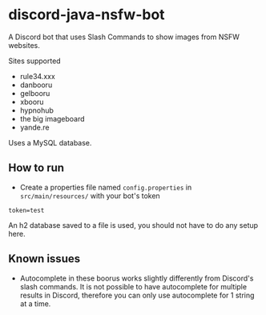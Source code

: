 # discord-java-nsfw-bot

A Discord bot that uses Slash Commands to show images from NSFW websites.

Sites supported
- rule34.xxx
- danbooru
- gelbooru
- xbooru
- hypnohub
- the big imageboard
- yande.re

Uses a MySQL database.

## How to run
- Create a properties file named `config.properties` in `src/main/resources/` with your bot's token
```properties
token=test
```

An h2 database saved to a file is used, you should not have to do any setup here.

## Known issues
- Autocomplete in these boorus works slightly differently from Discord's slash commands. It is not possible to have autocomplete for multiple results in Discord, therefore you can only use autocomplete for 1 string at a time.
